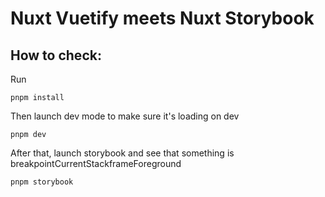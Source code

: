 # Nuxt Vuetify meets Nuxt Storybook

## How to check:

Run

```
pnpm install
```

Then launch dev mode to make sure it's loading on dev

```
pnpm dev
```

After that, launch storybook and see that something is breakpointCurrentStackframeForeground

```
pnpm storybook
```